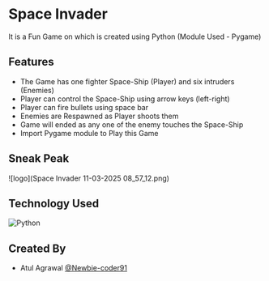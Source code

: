 # Space Invader
It is a Fun Game on which is created using Python (Module Used - Pygame)

## Features
- The Game has one fighter Space-Ship (Player) and six intruders (Enemies)
- Player can control the Space-Ship using arrow keys (left-right)
- Player can fire bullets using space bar
- Enemies are Respawned as Player shoots them
- Game will ended as any one of the enemy touches the Space-Ship
- Import Pygame module to Play this Game

## Sneak Peak
![logo](Space Invader 11-03-2025 08_57_12.png)

## Technology Used
![Python](https://img.shields.io/badge/python-3670A0?style=for-the-badge&logo=python&logoColor=ffdd54)


## Created By

- Atul Agrawal [@Newbie-coder91](https://www.github.com/Newbie-coder91)